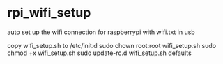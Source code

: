 # rpi_wifi_setup

auto set up the wifi connection for raspberrypi with wifi.txt in usb


copy wifi_setup.sh to /etc/init.d
sudo chown root:root wifi_setup.sh
sudo chmod +x wifi_setup.sh
sudo update-rc.d wifi_setup.sh defaults
